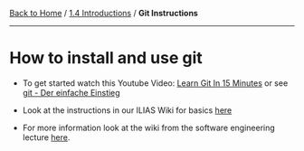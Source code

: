 [Back to Home](../../README.md) / [1.4 Introductions](1.4-introductions.md) / **Git Instructions**

<hr>

# How to install and use git

* To get started watch this Youtube Video: [Learn Git In 15 Minutes](https://www.youtube.com/watch?v=USjZcfj8yxE) or see [git - Der einfache Einstieg](https://rogerdudler.github.io/git-guide/index.de.html)

* Look at the instructions in our ILIAS Wiki for basics [here](https://ilias.hs-karlsruhe.de/goto.php?target=wiki_342982_GitLab)

* For more information look at the wiki from the software engineering lecture [here](https://hs-karlsruhe.gitlab.io/professional-software-engineering/docs/git/index.html).
